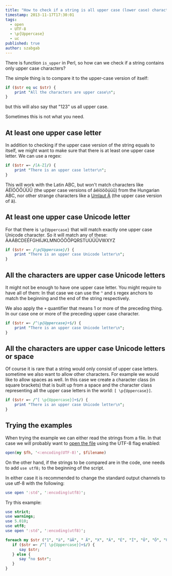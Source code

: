 ```yaml
---
title: "How to check if a string is all upper case (lower case) characters?"
timestamp: 2013-11-17T17:30:01
tags:
  - open
  - UTF-8
  - \p{Uppercase}
  - uc
published: true
author: szabgab
---
```



There is function `is_upper` in Perl, so how can we check if a string contains
only upper case characters?

The simple thing is to compare it to the upper-case version of itself:

```perl
if ($str eq uc $str) {
    print "All the characters are upper case\n";
}
```

but this will also say that "123" us all upper case.

Sometimes this is not what you need.



## At least one upper case letter

In addition to checking if the upper case version of the string equals to itself,
we might want to make sure that there is at least one upper case letter.
We can use a regex:

```perl
if ($str =~ /[A-Z]/) {
    print "There is an upper case letter\n";
}
```

This will work with the Latin ABC, but won't match characters like
ÁÉÍÓÖŐÚÜŰ (the upper case versions of áéíóöőúüű)  from the Hungarian ABC,
nor other strange characters like a [Umlaut Ä](http://en.wikipedia.org/wiki/%C3%84) (the upper case version of ä).

## At least one upper case Unicode letter

For that there is `\p{Uppercase}` that will match exactly one upper case
Unicode character. So it will match any of these:
ÄAÁBCDEÉFGHIÍJKLMNOÓÖŐPQRSTUÚÜŰVWXYZ

```perl
if ($str =~ /\p{Uppercase}/) {
    print "There is an upper case Unicode letter\n";
}
```

## All the characters are upper case Unicode letters

It might not be enough to have one upper case letter.
You might require to have all of them:
In that case we can use the `^` and `$` regex anchors
to match the beginning and the end of the string respectively.

We also apply the `+` quantifier that means 1 or more of the
preceding thing. In our case one or more of the preceding upper case character.

```perl
if ($str =~ /^\p{Uppercase}+$/) {
    print "There is an upper case Unicode letter\n";
}
```


## All the characters are upper case Unicode letters or space

Of course it is rare that a string would only consist of upper case letters.
sometime we also want to allow other characters. For example we would like to allow
spaces as well. In this case we create a character class (in square brackets)
that is built up from a space and the character class representing all the upper
case letters in the world: `[ \p{Uppercase}]`.

```perl
if ($str =~ /^[ \p{Uppercase}]+$/) {
    print "There is an upper case Unicode letter\n";
}
```


## Trying the examples

When trying the example we can either read the strings from a file.
In that case we will probably want to
[open the file](/open-and-read-from-files) using the 
UTF-8 flag enabled:

```perl
open(my $fh, '<:encoding(UTF-8)', $filename)
```


On the other hand, if the strings to be compared are in the code,
one needs to add `use utf8;` to the beginning of the script.

In either case it is recommended to change the standard output channels
to use utf-8 with the following:

```perl
use open ':std', ':encoding(utf8)';
```

Try this example:

```perl
use strict;
use warnings;
use 5.010;
use utf8;
use open ':std', ':encoding(utf8)';

foreach my $str ("1", "ä", "äÄ", " Ä", "X", "Á", "É", "Í", "Ö", "Ő", "Ú", "Ü") {
   if ($str =~ /^[ \p{Uppercase}]+$/) {
      say $str;
   } else {
      say "no $str";
   }
} 
```

